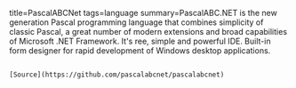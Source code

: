 title=PascalABCNet
tags=language
summary=PascalABC.NET is the new generation Pascal programming language that combines simplicity of classic Pascal, a great number of modern extensions and broad capabilities of Microsoft .NET Framework. It's ree, simple and powerful IDE. Built-in form designer for rapid development of Windows desktop applications.
~~~~~~

[Source](https://github.com/pascalabcnet/pascalabcnet)

